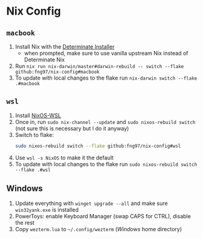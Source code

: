 # Nix Config

## `macbook`

1. Install Nix with the [Determinate Installer](https://github.com/DeterminateSystems/nix-installer)
   - when prompted, make sure to use vanilla upstream Nix instead of Determinate Nix
2. Run `nix run nix-darwin/master#darwin-rebuild -- switch --flake github:fng97/nix-config#macbook`
3. To update with local changes to the flake run `nix-darwin switch --flake .#macbook`

## `wsl`

1. Install [NixOS-WSL](https://github.com/nix-community/NixOS-WSL)
2. Once in, run `sudo nix-channel --update` and `sudo nixos-rebuild switch` (not sure this is necessary but I do it anyway)
3. Switch to flake:
   ```bash
   sudo nixos-rebuild switch --flake github:fng97/nix-config#wsl
   ```
4. Use `wsl -s NixOS` to make it the default
5. To update with local changes to the flake run `sudo nixos-rebuild switch --flake .#wsl`

## Windows

1. Update everything with `winget upgrade --all` and make sure `win32yank.exe` is installed
2. PowerToys: enable Keyboard Manager (swap CAPS for CTRL), disable the rest
3. Copy `wezterm.lua` to `~/.config/wezterm` (_Windows_ home directory)
